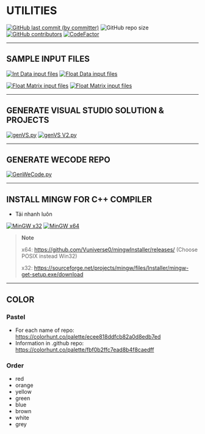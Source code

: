 # UTILITIES

[![GitHub last commit (by committer)](https://img.shields.io/github/last-commit/NMLT-NTTMK-K18/Utilities?style=for-the-badge&color=CAEDFF)](../../../commits/main)
![GitHub repo size](https://img.shields.io/github/repo-size/NMLT-NTTMK-K18/Utilities?style=for-the-badge&color=D8B4F8)
[![GitHub contributors](https://img.shields.io/github/contributors/NMLT-NTTMK-K18/Utilities?style=for-the-badge&color=FBF0B2)](../../../graphs/contributors)
[![CodeFactor](https://img.shields.io/codefactor/grade/github/nmlt-nttmk-k18/Utilities?style=for-the-badge)](https://www.codefactor.io/repository/github/nmlt-nttmk-k18/Utilities)

---

## SAMPLE INPUT FILES

[![Int Data input files](https://img.shields.io/badge/int_data_inp-download-FF8080?style=for-the-badge)](../../releases/download/INP/INT_DATA_INP.zip)
[![Float Data input files](https://img.shields.io/badge/float_data_inp-download-FFCF96?style=for-the-badge)](../../releases/download/INP/FLOAT_DATA_INP.zip)

[![Float Matrix input files](https://img.shields.io/badge/float_matrix_inp-download-F6FDC3?style=for-the-badge)](../../releases/download/INP/FLOAT_MATRIX_DATA_INP.zip)
[![Float Matrix input files](https://img.shields.io/badge/float_matrix_inp-download-CDFAD5?style=for-the-badge)](../../releases/download/INP/FLOAT_MATRIX_DATA_INP.zip)

---

## GENERATE VISUAL STUDIO SOLUTION & PROJECTS

[![genVS.py](https://img.shields.io/badge/gen_VS-click_&_save-D2E0FB?style=for-the-badge&logo=visual-studio)](../../raw/main/Generate%20VS%20Solution%20%26%20Projects/genVS.py)
[![genVS V2.py](https://img.shields.io/badge/gen_VS_v2-click_&_save-D7E5CA?style=for-the-badge&logo=visual-studio)](../../raw/main/Generate%20VS%20Solution%20%26%20Projects/genVS_v2.py)

---

## GENERATE WECODE REPO

[![GenWeCode.py](https://img.shields.io/badge/gen_wecode-click_&_save-D2E0FB?style=for-the-badge&logo)](../../raw/main/200-wecode%20Generate/GenWeCode.py)

---

## INSTALL MINGW FOR C++ COMPILER

-   Tải nhanh luôn

[![MinGW x32](https://img.shields.io/badge/MinGW_x32-download-D2E0FB?style=for-the-badge)](../../releases/download/MinGW/MinGW.x32.zip)
[![MinGW x64](https://img.shields.io/badge/MinGW_x64-download-D7E5CA?style=for-the-badge)](../../releases/download/MinGW/MinGW.x64.zip)

> **Note**
>
> x64: https://github.com/Vuniverse0/mingwInstaller/releases/ (Choose POSIX instead Win32)
>
> x32: https://sourceforge.net/projects/mingw/files/Installer/mingw-get-setup.exe/download

---

## COLOR

### Pastel

-   For each name of repo: https://colorhunt.co/palette/ecee818ddfcb82a0d8edb7ed
-   Information in .github repo: https://colorhunt.co/palette/fbf0b2ffc7ead8b4f8caedff

### Order

-   red
-   orange
-   yellow
-   green
-   blue
-   brown
-   white
-   grey
